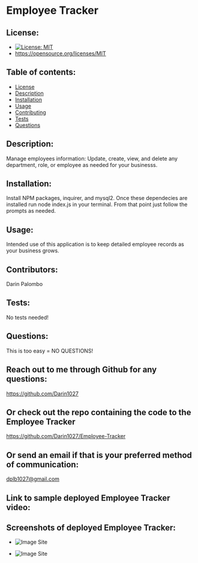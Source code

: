 # Employee Tracker

## License:

- [![License: MIT](https://img.shields.io/badge/License-MIT-yellow.svg)](https://opensource.org/licenses/MIT)
- https://opensource.org/licenses/MIT

## Table of contents:

- [License](#license)
- [Description](#description)
- [Installation](#installation)
- [Usage](#usage)
- [Contributing](#contributing)
- [Tests](#tests)
- [Questions](#questions)

## Description:

Manage employees information: Update, create, view, and delete any department, role, or employee as needed for your businesss.

## Installation:

Install NPM packages, inquirer, and mysql2.
Once these dependecies are installed run node index.js in your terminal. From that point just follow the prompts as needed.

## Usage:

Intended use of this application is to keep detailed employee records as your business grows.

## Contributors:

Darin Palombo

## Tests:

No tests needed!

## Questions:

This is too easy = NO QUESTIONS!

## Reach out to me through Github for any questions:

https://github.com/Darin1027

## Or check out the repo containing the code to the Employee Tracker

https://github.com/Darin1027/Employee-Tracker

## Or send an email if that is your preferred method of communication:

dplb1027@gmail.com

## Link to sample deployed Employee Tracker video:



## Screenshots of deployed Employee Tracker:

- ![Image Site](./)

- ![Image Site](./)
